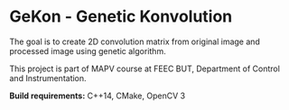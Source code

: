 # GeKon - Genetic Konvolution

The goal is to create 2D convolution matrix from original image and processed image using genetic algorithm.

This project is part of MAPV course at FEEC BUT, Department of Control and Instrumentation.

__Build requirements:__ C++14, CMake, OpenCV 3
